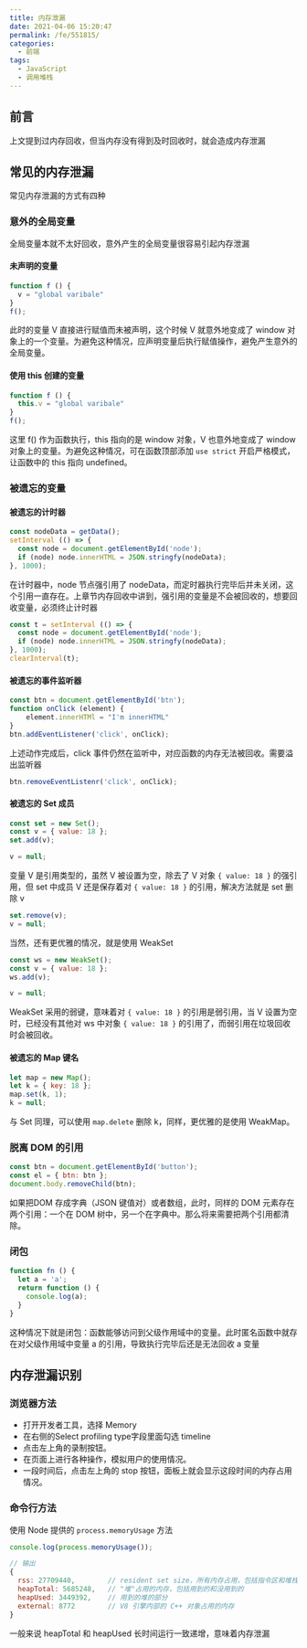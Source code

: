 ```yaml
---
title: 内存泄漏
date: 2021-04-06 15:20:47
permalink: /fe/551815/
categories:
  - 前端
tags:
  - JavaScript
  - 调用堆栈
---
```

## 前言
上文提到过内存回收，但当内存没有得到及时回收时，就会造成内存泄漏

## 常见的内存泄漏
常见内存泄漏的方式有四种

### 意外的全局变量
全局变量本就不太好回收，意外产生的全局变量很容易引起内存泄漏

#### 未声明的变量
```javascript
function f () {
  v = "global varibale"
}
f();
```
此时的变量 V 直接进行赋值而未被声明，这个时候 V 就意外地变成了 window 对象上的一个变量。为避免这种情况，应声明变量后执行赋值操作，避免产生意外的全局变量。

#### 使用 this 创建的变量
```javascript
function f () {
  this.v = "global varibale"
}
f();
```
这里 f() 作为函数执行，this 指向的是 window 对象，V 也意外地变成了 window 对象上的变量。为避免这种情况，可在函数顶部添加 `use strict` 开启严格模式，让函数中的 this 指向 undefined。

### 被遗忘的变量
#### 被遗忘的计时器
```javascript
const nodeData = getData();
setInterval (() => {
  const node = document.getElementById('node');
  if (node) node.innerHTML = JSON.stringfy(nodeData);
}, 1000);
```
在计时器中，node 节点强引用了 nodeData，而定时器执行完毕后并未关闭，这个引用一直存在。上章节内存回收中讲到，强引用的变量是不会被回收的，想要回收变量，必须终止计时器
```javascript
const t = setInterval (() => {
  const node = document.getElementById('node');
  if (node) node.innerHTML = JSON.stringfy(nodeData);
}, 1000);
clearInterval(t);
```

#### 被遗忘的事件监听器
```javascript
const btn = document.getElementById('btn');
function onClick (element) {
    element.innerHTMl = "I'm innerHTML"
}
btn.addEventListener('click', onClick);
```
上述动作完成后，click 事件仍然在监听中，对应函数的内存无法被回收。需要溢出监听器
```javascript
btn.removeEventListenr('click', onClick);
```

#### 被遗忘的 Set 成员
```javascript
const set = new Set();
const v = { value: 18 };
set.add(v);

v = null;
```
变量 V 是引用类型的，虽然 V 被设置为空，除去了 V 对象 `{ value: 18 }` 的强引用，但 set 中成员 V 还是保存着对 `{ value: 18 }` 的引用，解决方法就是 set 删除 v
```javascript
set.remove(v);
v = null;
```
当然，还有更优雅的情况，就是使用 WeakSet
```javascript
const ws = new WeakSet();
const v = { value: 18 };
ws.add(v);

v = null;
```
WeakSet 采用的弱键，意味着对 `{ value: 18 }` 的引用是弱引用，当 V 设置为空时，已经没有其他对 ws 中对象 `{ value: 18 }` 的引用了，而弱引用在垃圾回收时会被回收。

#### 被遗忘的 Map 键名
```javascript
let map = new Map();
let k = { key: 18 };
map.set(k, 1);
k = null;
```
与 Set 同理，可以使用 `map.delete` 删除 k，同样，更优雅的是使用 WeakMap。

### 脱离 DOM 的引用
```javascript
const btn = document.getElementById('button');
const el = { btn: btn };
document.body.removeChild(btn);
```
如果把DOM 存成字典（JSON 键值对）或者数组，此时，同样的 DOM 元素存在两个引用：一个在 DOM 树中，另一个在字典中。那么将来需要把两个引用都清除。

### 闭包
```javascript
function fn () {
  let a = 'a';
  return function () {
    console.log(a);
  }
}
```
这种情况下就是闭包：函数能够访问到父级作用域中的变量。此时匿名函数中就存在对父级作用域中变量 a 的引用，导致执行完毕后还是无法回收 a 变量

## 内存泄漏识别
### 浏览器方法
- 打开开发者工具，选择 Memory
- 在右侧的Select profiling type字段里面勾选 timeline
- 点击左上角的录制按钮。
- 在页面上进行各种操作，模拟用户的使用情况。
- 一段时间后，点击左上角的 stop 按钮，面板上就会显示这段时间的内存占用情况。

### 命令行方法
使用 Node 提供的 `process.memoryUsage` 方法
```javascript
console.log(process.memoryUsage());

// 输出
{
  rss: 27709440,		// resident set size，所有内存占用，包括指令区和堆栈
  heapTotal: 5685248,   // "堆"占用的内存，包括用到的和没用到的
  heapUsed: 3449392,	// 用到的堆的部分
  external: 8772 		// V8 引擎内部的 C++ 对象占用的内存
}
```
一般来说 heapTotal 和 heapUsed 长时间运行一致递增，意味着内存泄漏

